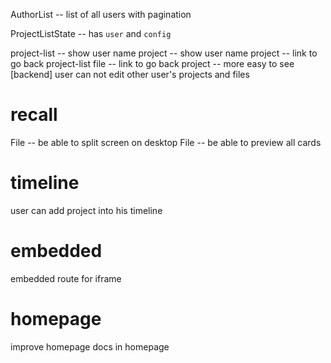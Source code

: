 AuthorList -- list of all users with pagination

ProjectListState -- has `user` and `config`

project-list -- show user name
project -- show user name
project -- link to go back project-list
file -- link to go back project -- more easy to see
[backend] user can not edit other user's projects and files

# recall

File -- be able to split screen on desktop
File -- be able to preview all cards

# timeline

user can add project into his timeline

# embedded

embedded route for iframe

# homepage

improve homepage
docs in homepage
